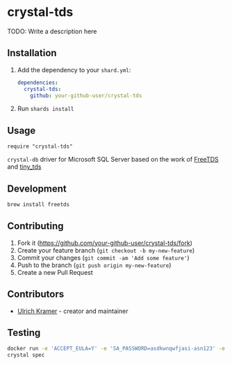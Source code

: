 # crystal-tds

TODO: Write a description here

## Installation

1. Add the dependency to your `shard.yml`:

   ```yaml
   dependencies:
     crystal-tds:
       github: your-github-user/crystal-tds
   ```

2. Run `shards install`

## Usage

```crystal
require "crystal-tds"
```

`crystal-db` driver for Microsoft SQL Server based on the work of [FreeTDS](https://www.freetds.org/) and [tiny_tds](https://github.com/rails-sqlserver/tiny_tds)

## Development

```bash
brew install freetds
```


## Contributing

1. Fork it (<https://github.com/your-github-user/crystal-tds/fork>)
2. Create your feature branch (`git checkout -b my-new-feature`)
3. Commit your changes (`git commit -am 'Add some feature'`)
4. Push to the branch (`git push origin my-new-feature`)
5. Create a new Pull Request

## Contributors

- [Ulrich Kramer](https://github.com/wonderix) - creator and maintainer


## Testing

```bash
docker run -e 'ACCEPT_EULA=Y' -e 'SA_PASSWORD=asdkwnqwfjasi-asn123' -e 'MSSQL_PID=Express' -p 1433:1433 -d mcr.microsoft.com/mssql/server
crystal spec
```